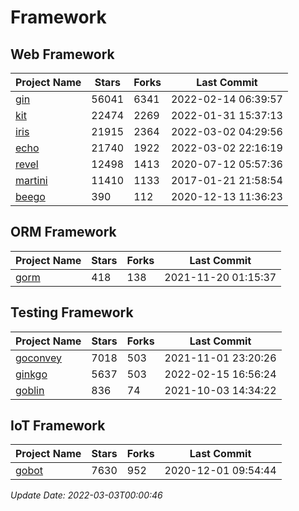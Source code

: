 # Framework

## Web Framework
| Project Name | Stars | Forks | Last Commit |
| ------------ | ----- | ----- | ----------- |
| [gin](https://github.com/gin-gonic/gin) | 56041 | 6341 | 2022-02-14 06:39:57 |
| [kit](https://github.com/go-kit/kit) | 22474 | 2269 | 2022-01-31 15:37:13 |
| [iris](https://github.com/kataras/iris) | 21915 | 2364 | 2022-03-02 04:29:56 |
| [echo](https://github.com/labstack/echo) | 21740 | 1922 | 2022-03-02 22:16:19 |
| [revel](https://github.com/revel/revel) | 12498 | 1413 | 2020-07-12 05:57:36 |
| [martini](https://github.com/go-martini/martini) | 11410 | 1133 | 2017-01-21 21:58:54 |
| [beego](https://github.com/astaxie/beego) | 390 | 112 | 2020-12-13 11:36:23 |

## ORM Framework
| Project Name | Stars | Forks | Last Commit |
| ------------ | ----- | ----- | ----------- |
| [gorm](https://github.com/jinzhu/gorm) | 418 | 138 | 2021-11-20 01:15:37 |

## Testing Framework
| Project Name | Stars | Forks | Last Commit |
| ------------ | ----- | ----- | ----------- |
| [goconvey](https://github.com/smartystreets/goconvey) | 7018 | 503 | 2021-11-01 23:20:26 |
| [ginkgo](https://github.com/onsi/ginkgo) | 5637 | 503 | 2022-02-15 16:56:24 |
| [goblin](https://github.com/franela/goblin) | 836 | 74 | 2021-10-03 14:34:22 |

## IoT Framework
| Project Name | Stars | Forks | Last Commit |
| ------------ | ----- | ----- | ----------- |
| [gobot](https://github.com/hybridgroup/gobot) | 7630 | 952 | 2020-12-01 09:54:44 |

*Update Date: 2022-03-03T00:00:46*